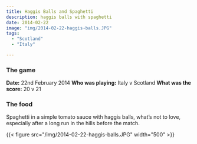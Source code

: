 ```yaml
---
title: Haggis Balls and Spaghetti
description: haggis balls with spaghetti
date: 2014-02-22
image: "img/2014-02-22-haggis-balls.JPG"
tags:
  - "Scotland"
  - "Italy"

---
```


### The game

**Date:** 22nd February 2014
**Who was playing:** Italy v Scotland
**What was the score:** 20 v 21

### The food

Spaghetti in a simple tomato sauce with haggis balls, what’s not to love, especially after a long run in the hills before the match.

{{< figure src="/img/2014-02-22-haggis-balls.JPG" width="500" >}}
